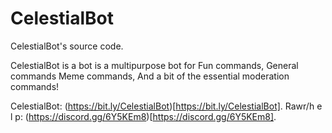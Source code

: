 # CelestialBot
CelestialBot's source code.

CelestialBot is a bot is a multipurpose bot for Fun commands, General commands
Meme commands, And a bit of the essential moderation commands!

CelestialBot: (https://bit.ly/CelestialBot)[https://bit.ly/CelestialBot].
Rawr/h e l p: (https://discord.gg/6Y5KEm8)[https://discord.gg/6Y5KEm8].
